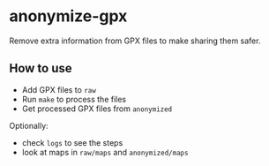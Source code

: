 # anonymize-gpx

Remove extra information from GPX files to make sharing them safer.

## How to use

- Add GPX files to `raw`
- Run `make` to process the files
- Get processed GPX files from `anonymized`

Optionally:

- check `logs` to see the steps
- look at maps in `raw/maps` and `anonymized/maps`
